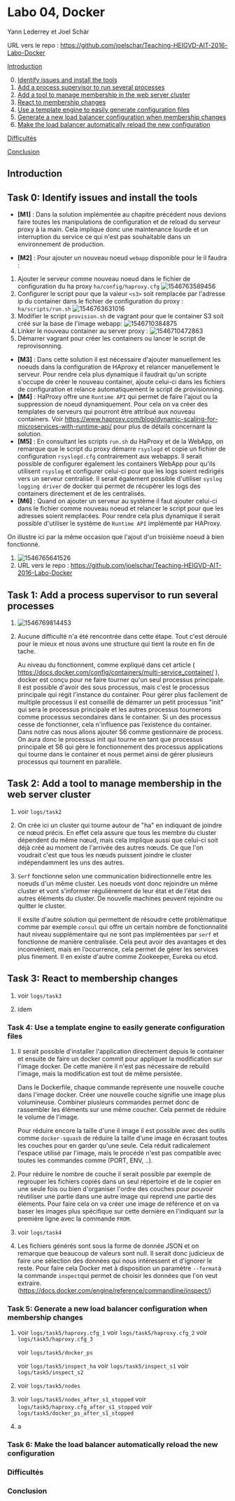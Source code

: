 # Labo 04, Docker

Yann Lederrey et Joel Schär

URL vers le repo : https://github.com/joelschar/Teaching-HEIGVD-AIT-2016-Labo-Docker



[Introduction](#introduction)

0. [Identify issues and install the tools](#task-0)
1. [Add a process supervisor to run several processes](#task-1)
2. [Add a tool to manage membership in the web server cluster](#task-2)
3. [React to membership changes](#task-3)
4. [Use a template engine to easily generate configuration files](#task-4)
5. [Generate a new load balancer configuration when membership changes](#task-5)
6. [Make the load balancer automatically reload the new configuration](#task-6)

[Difficultés](#difficulties)

[Conclusion](#conclusion)

## <a name="introduction"></a> Introduction



## <a name="task-0"></a> Task 0: Identify issues and install the tools

- **[M1]** :  Dans la solution implémentée au chapitre précédent nous devions faire toutes les manipulations de configuration et de reload du serveur proxy à la main. Cela implique donc une maintenance lourde et un interruption du service ce qui n'est pas souhaitable dans un environnement de production.

- **[M2]** :  Pour ajouter un nouveau noeud `webapp` disponible pour le  il faudra :

1. Ajouter le serveur comme nouveau noeud dans le fichier de configuration du ha proxy `ha/config/haproxy.cfg` 
   ![1546763589456](/home/joel/Switchdrive/HEIG/S-5/AIT/Labos/labo-04-Docker/report/img/1546710081192.png)
2. Configurer le script pour que la valeur `<s3>` soit remplacée par l'adresse ip du container dans le fichier de configuration du proxy : `ha/scripts/run.sh`
   ![1546763631016](/home/joel/Switchdrive/HEIG/S-5/AIT/Labos/labo-04-Docker/report/img/1546763631016.png)
3. Modifier le script `provision.sh` de vagrant pour que le container S3 soit créé sur la base de l'image webapp:
   ![1546710384875](/home/joel/Switchdrive/HEIG/S-5/AIT/Labos/labo-04-Docker/report/img/1546710384875.png)
4. Linker le nouveau container au server proxy : 
   ![1546710472863](/home/joel/Switchdrive/HEIG/S-5/AIT/Labos/labo-04-Docker/report/img/1546710472863.png)
5. Démarrer vagrant pour créer les containers ou lancer le script de reprovisonning.

- **[M3]** : Dans cette solution il est nécessaire d'ajouter manuellement les noeuds dans la configuration de HAproxy et relancer manuellement le serveur. 
  Pour rendre cela plus dynamique il faudrait qu'un scripte s'occupe de créer le nouveau container, ajoute celui-ci dans les fichiers de configuration et relance automatiquement le script de provisionning.
- **[M4]** : HaProxy offre une `Runtime API` qui permet de faire l'ajout ou la suppression de noeud dynamiquement. Pour cela on va créer des templates de serveurs qui pourront être attribué aux nouveau containers.
  Voir https://www.haproxy.com/blog/dynamic-scaling-for-microservices-with-runtime-api/ pour plus de détails concernant la solution.
- **[M5]** : En consultant les scripts `run.sh` du HaProxy et de la WebApp, on remarque que le script du proxy démarre `rsyslogd` et copie un fichier de configuration `rsyslogd.cfg` contrairement aux webapps. Il serait possible de configurer également les containers WebApp pour qu'ils utilisent `rsyslog` et configurer celui-ci pour que les logs soient redirigés vers un serveur centralisé.
  Il serait également possible d'utiliser `syslog logging driver` de docker qui permet de récupérer les logs des containers directement et de les centralisés.
- **[M6]** : Quand on ajouter un serveur au système il faut ajouter celui-ci dans le fichier comme nouveau noeud et relancer le script pour que les adresses soient remplacées. Pour rendre cela plus dynamique il serait possible d'utiliser le système de `Runtime API` implémenté par HAProxy.

On illustre ici par la même occasion que l'ajout d'un troisième noeud à bien fonctionné.

1. ![1546765641526](/home/joel/Switchdrive/HEIG/S-5/AIT/Labos/labo-04-Docker/report/img/1546765641526.png)
2. URL vers le repo : https://github.com/joelschar/Teaching-HEIGVD-AIT-2016-Labo-Docker

## <a name="task-1"></a> Task 1: Add a process supervisor to run several processes

1. ![1546769814453](/home/joel/Switchdrive/HEIG/S-5/AIT/Labos/labo-04-Docker/report/img/1546769814453.png)

2. Aucune difficulté n'a été rencontrée dans cette étape. Tout c'est déroulé pour le mieux et nous avons une structure qui tient la route en fin de tache.

   Au niveau du fonctionnent, comme expliqué dans cet article ( https://docs.docker.com/config/containers/multi-service_container/ ), docker est conçu pour ne faire tourner qu'un seul processus principale. Il est possible d'avoir des sous processus, mais c'est le processus principale qui régit l'instance du container. 
   Pour gérer plus facilement de multiple processus il est conseillé de démarrer un petit processus "init" qui sera le processus principale et les autres processus tournerons comme processus secondaires dans le container. Si un des processus cesse de fonctionner, cela n'influence pas l’existence du container.
   Dans notre cas nous allons ajouter S6 comme gestionnaire de process. On aura donc le processus init qui tourne en tant que processus principale et S6 qui gère le fonctionnement des processus applications qui tourne dans le container et nous permet ainsi de gérer plusieurs processus qui tournent en parallèle.


## <a name="task-2"></a> Task 2: Add a tool to manage membership in the web server cluster

1. voir `logs/task2`

2. On crée ici un cluster qui tourne autour de "ha" en indiquant de joindre ce nœud précis. En effet cela assure que tous les membre du cluster dépendent du même nœud, mais cela implique aussi que celui-ci soit déjà créé au moment de l'arrivée des autres nœuds. Ce que l'on voudrait c'est que tous les nœuds puissent joindre le cluster indépendamment les uns des autres.

3. `Serf` fonctionne selon une communication bidirectionnelle entre les noeuds d'un même cluster. Les noeuds vont donc rejoindre un même cluster et vont s'informer régulièrement de leur état et de l'état des autres éléments du cluster. De nouvelle machines peuvent rejoindre ou quitter le cluster.

   Il exsite d'autre solution qui permettent de résoudre cette problématique comme par exemple `consul` qui offre un certain nombre de fonctionnalité haut niveau supplémentaire qui ne sont pas implémentées par `serf` et fonctionne de manière centralisée. Cela peut avoir des avantages et des inconvénient, mais en l’occurrence, cela permet de gérer les services plus finement.
   Il en existe d'autre comme Zookeeper, Eureka ou etcd.


## <a name="task-3"></a> Task 3: React to membership changes

1. voir `logs/task3`

2. idem


### <a name="task-4"></a> Task 4: Use a template engine to easily generate configuration files

1. Il serait possible d'installer l'application directement depuis le container et ensuite de faire un docker commit pour appliquer la modification sur l'image docker. De cette manière il n'est pas nécessaire de rebuild l'image, mais la modification est tout de même persistée.

   Dans le Dockerfile, chaque commande représente une nouvelle couche dans l'image docker. Créer une nouvelle couche signifie une image plus volumineuse. Combiner plusieurs commandes permet donc de rassembler les éléments sur une même coucher. Cela permet de réduire le volume de l'image.

   Pour réduire encore la taille d'une il image il est possible avec des outils comme `docker-squash` de réduire la taille d'une image en écrasant toutes les couches pour en garder qu'une seule. Cela réduit radicalement l'espace utilisé par l'image, mais le procédé n'est pas compatible avec toutes les commandes comme (PORT, ENV, ..).

2. Pour réduire le nombre de couche il serait possible par exemple de regrouper les fichiers copiés dans un seul répertoire et de le copier en une seule fois ou bien d'organiser l'ordre des couches pour pouvoir réutiliser une partie dans une autre image qui reprend une partie des éléments. Pour faire cela on va créer une image de référence et on va baser les images plus spécifique sur cette dernière en l'indiquant sur la première ligne avec la commande `FROM`.

3. voir `logs/task4`

4. Les fichiers générés sont sous la forme de donnée JSON et on remarque que beaucoup de valeurs sont null. Il serait donc judicieux de faire une sélection des données qui nous intéressent et d'ignorer le reste. Pour faire cela Docker met à disposition un paramètre `--format`à la commande `inspect`qui permet de choisir les données que l'on veut extraire. (https://docs.docker.com/engine/reference/commandline/inspect/)

### <a name="task-5"></a> Task 5: Generate a new load balancer configuration when membership changes

1. voir `logs/task5/haproxy.cfg_1`
   voir `logs/task5/haproxy.cfg_2`
   voir `logs/task5/haproxy.cfg_3`

   voir `logs/task5/docker_ps`

   voir `logs/task5/inspect_ha`
   voir `logs/task5/inspect_s1` 
   voir `logs/task5/inspect_s2`

2. voir `logs/task5/nodes`

3. voir `logs/task5/nodes_after_s1_stopped`
   voir `logs/task5/haproxy.cfg_after_s1_stopped`
   voir `logs/task5/docker_ps_after_s1_stopped`

4. a

### <a name="task-6"></a> Task 6: Make the load balancer automatically reload the new configuration



### <a name="difficulties"></a> Difficultés

### <a name="conclusion"></a> Conclusion

### 